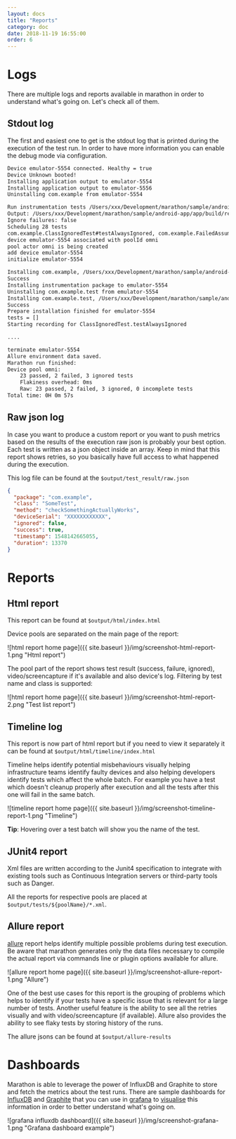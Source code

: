 ```yaml
---
layout: docs
title: "Reports"
category: doc
date: 2018-11-19 16:55:00
order: 6
---
```


# Logs
There are multiple logs and reports available in marathon in order to understand what's going on. Let's check all of them.

## Stdout log
The first and easiest one to get is the stdout log that is printed during the execution of the test run. In order to have more information
 you can enable the debug mode via configuration.

```bash
Device emulator-5554 connected. Healthy = true
Device Unknown booted!
Installing application output to emulator-5554
Installing application output to emulator-5556
Uninstalling com.example from emulator-5554

Run instrumentation tests /Users/xxx/Development/marathon/sample/android-app/app/build/outputs/apk/androidTest/debug/app-debug-androidTest.apk for app /Users/xxx/Development/marathon/sample/android-app/app/build/outputs/apk/debug/app-debug.apk
Output: /Users/xxx/Development/marathon/sample/android-app/app/build/reports/marathon/debugAndroidTest
Ignore failures: false
Scheduling 28 tests
com.example.ClassIgnoredTest#testAlwaysIgnored, com.example.FailedAssumptionTest#failedAssumptionTest, com.example.FailedAssumptionTest#ignoreTest, com.example.MainActivityFlakyTest#testTextFlaky, com.example.MainActivityFlakyTest#testTextFlaky1, com.example.MainActivityFlakyTest#testTextFlaky2, com.example.MainActivityFlakyTest#testTextFlaky3, com.example.MainActivityFlakyTest#testTextFlaky4, com.example.MainActivityFlakyTest#testTextFlaky5, com.example.MainActivityFlakyTest#testTextFlaky6, com.example.MainActivityFlakyTest#testTextFlaky7, com.example.MainActivityFlakyTest#testTextFlaky8, com.example.MainActivitySlowTest#testTextSlow, com.example.MainActivitySlowTest#testTextSlow1, com.example.MainActivitySlowTest#testTextSlow2, com.example.MainActivitySlowTest#testTextSlow3, com.example.MainActivitySlowTest#testTextSlow4, com.example.MainActivityTest#testText, com.example.MainActivityTest#testText1, com.example.MainActivityTest#testText2, com.example.MainActivityTest#testText3, com.example.MainActivityTest#testText4, com.example.MainActivityTest#testText5, com.example.MainActivityTest#testText6, com.example.MainActivityTest#testText7, com.example.MainActivityTest#testText8, com.example.MainActivityTest#testText9, com.example.ParameterizedTest#test
device emulator-5554 associated with poolId omni
pool actor omni is being created
add device emulator-5554
initialize emulator-5554

Installing com.example, /Users/xxx/Development/marathon/sample/android-app/app/build/outputs/apk/debug/app-debug.apk to emulator-5554
Success
Installing instrumentation package to emulator-5554
Uninstalling com.example.test from emulator-5554
Installing com.example.test, /Users/xxx/Development/marathon/sample/android-app/app/build/outputs/apk/androidTest/debug/app-debug-androidTest.apk to emulator-5554
Success
Prepare installation finished for emulator-5554
tests = []
Starting recording for ClassIgnoredTest.testAlwaysIgnored

....

terminate emulator-5554
Allure environment data saved.
Marathon run finished:
Device pool omni:
	23 passed, 2 failed, 3 ignored tests
	Flakiness overhead: 0ms
	Raw: 23 passed, 2 failed, 3 ignored, 0 incomplete tests
Total time: 0H 0m 57s
```


## Raw json log
In case you want to produce a custom report or you want to push metrics based on the results of the execution raw json is probably your best
 option. Each test is written as a json object inside an array. Keep in mind that this report shows retries, so you basically have full
 access to what happened during the execution.
 
This log file can be found at the `$output/test_result/raw.json`

```json
{
  "package": "com.example",
  "class": "SomeTest",
  "method": "checkSomethingActuallyWorks",
  "deviceSerial": "XXXXXXXXXXXX",
  "ignored": false,
  "success": true,
  "timestamp": 1548142665055,
  "duration": 13370
}
```

# Reports

## Html report
This report can be found at `$output/html/index.html`

Device pools are separated on the main page of the report:

![html report home page]({{ site.baseurl }}/img/screenshot-html-report-1.png "Html report")

The pool part of the report shows test result (success, failure, ignored), video/screencapture if it's available and also device's log.
 Filtering by test name and class is supported:
 
![html report home page]({{ site.baseurl }}/img/screenshot-html-report-2.png "Test list report")

## Timeline log
This report is now part of html report but if you need to view it separately it can be found at `$output/html/timeline/index.html`

Timeline helps identify potential misbehaviours visually helping infrastructure teams identify faulty devices and also helping developers
 identify tests which affect the whole batch. For example you have a test which doesn't cleanup properly after execution and all the tests
 after this one will fail in the same batch. 

![timeline report home page]({{ site.baseurl }}/img/screenshot-timeline-report-1.png "Timeline")

**Tip**: Hovering over a test batch will show you the name of the test.

## JUnit4 report
Xml files are written according to the Junit4 specification to integrate with existing tools such as Continuous Integration servers or
 third-party tools such as Danger.
 
All the reports for respective pools are placed at `$output/tests/${poolName}/*.xml`.

## Allure report
[allure][1] report helps identify multiple possible problems during test execution. Be aware that marathon generates only the data files
 necessary to compile the actual report via commands line or plugin options available for allure.

![allure report home page]({{ site.baseurl }}/img/screenshot-allure-report-1.png "Allure")

One of the best use cases for this report is the grouping of problems which helps to identify if your tests have a specific issue that is
 relevant for a large number of tests. Another useful feature is the ability to see all the retries visually and with video/screencapture
 (if available). Allure also provides the ability to see flaky tests by storing history of the runs.

The allure jsons can be found at `$output/allure-results`

# Dashboards

Marathon is able to leverage the power of InfluxDB and Graphite to store and fetch the metrics about the test runs. There are sample
dashboards for [InfluxDB][3] and [Graphite][4] that you can use in [grafana][2] to [visualise][5] this information in order to better
understand what's going on.

![grafana influxdb dashboard]({{ site.baseurl }}/img/screenshot-grafana-1.png "Grafana dashboard example")

[1]: https://github.com/allure-framework/allure2/

[2]: https://grafana.com/

[3]: https://github.com/MarathonLabs/marathon/blob/develop/assets/influxdb-grafana-dashboard.json

[4]: https://github.com/MarathonLabs/marathon/blob/develop/assets/graphite-grafana-dashboard.json

[5]: https://snapshot.raintank.io/dashboard/snapshot/j5rbxzFhfMDG6eKIcB9sLcH16IICyzvW?orgId=2
